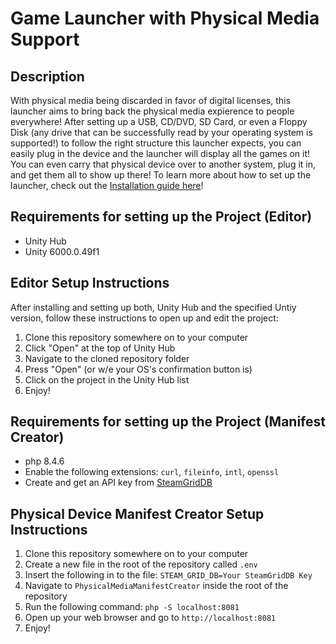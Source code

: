 # Game Launcher with Physical Media Support

## Description
With physical media being discarded in favor of digital licenses, this launcher aims to bring back the physical media expierence to people everywhere! After setting up a USB, CD/DVD, SD Card, or even a Floppy Disk (any drive that can be successfully read by your operating system is supported!) to follow the right structure this launcher expects, you can easily plug in the device and the launcher will display all the games on it! You can even carry that physical device over to another system, plug it in, and get them all to show up there! To learn more about how to set up the launcher, check out the [Installation guide here](https://github.com/WSU-4110/PhysicalMediaGameLauncher/blob/main/INSTALLATION.md)!

## Requirements for setting up the Project (Editor)
- Unity Hub
- Unity 6000.0.49f1

## Editor Setup Instructions
After installing and setting up both, Unity Hub and the specified Untiy version, follow these instructions to open up and edit the project:
1. Clone this repository somewhere on to your computer
2. Click "Open" at the top of Unity Hub
3. Navigate to the cloned repository folder
4. Press "Open" (or w/e your OS's confirmation button is)
5. Click on the project in the Unity Hub list
6. Enjoy!

## Requirements for setting up the Project (Manifest Creator)
- php 8.4.6
- Enable the following extensions: `curl`, `fileinfo`, `intl`, `openssl`
- Create and get an API key from [SteamGridDB](https://www.steamgriddb.com/)

## Physical Device Manifest Creator Setup Instructions
1. Clone this repository somewhere on to your computer
2. Create a new file in the root of the repository called `.env`
3. Insert the following in to the file: `STEAM_GRID_DB=Your SteamGridDB Key`
4. Navigate to `PhysicalMediaManifestCreator` inside the root of the repository
5. Run the following command: `php -S localhost:8081`
6. Open up your web browser and go to `http://localhost:8081`
7. Enjoy!
